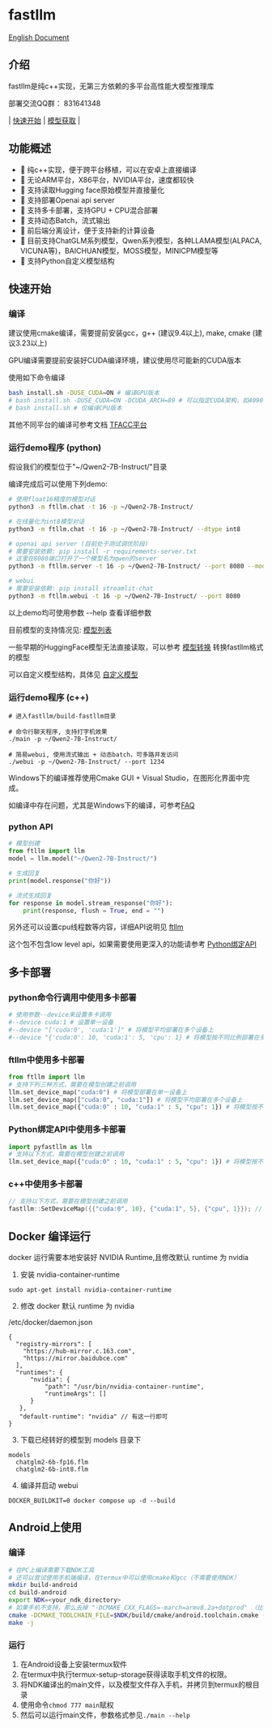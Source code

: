 # fastllm

[English Document](README_EN.md)

## 介绍

fastllm是纯c++实现，无第三方依赖的多平台高性能大模型推理库

部署交流QQ群： 831641348

| [快速开始](#快速开始) | [模型获取](docs/models.md) |

## 功能概述

- 🚀 纯c++实现，便于跨平台移植，可以在安卓上直接编译
- 🚀 无论ARM平台，X86平台，NVIDIA平台，速度都较快
- 🚀 支持读取Hugging face原始模型并直接量化
- 🚀 支持部署Openai api server
- 🚀 支持多卡部署，支持GPU + CPU混合部署
- 🚀 支持动态Batch，流式输出
- 🚀 前后端分离设计，便于支持新的计算设备
- 🚀 目前支持ChatGLM系列模型，Qwen系列模型，各种LLAMA模型(ALPACA, VICUNA等)，BAICHUAN模型，MOSS模型，MINICPM模型等
- 🚀 支持Python自定义模型结构

## 快速开始

### 编译

建议使用cmake编译，需要提前安装gcc，g++ (建议9.4以上), make, cmake (建议3.23以上)

GPU编译需要提前安装好CUDA编译环境，建议使用尽可能新的CUDA版本

使用如下命令编译

``` sh
bash install.sh -DUSE_CUDA=ON # 编译GPU版本
# bash install.sh -DUSE_CUDA=ON -DCUDA_ARCH=89 # 可以指定CUDA架构，如4090使用89架构
# bash install.sh # 仅编译CPU版本
```

其他不同平台的编译可参考文档
[TFACC平台](docs/tfacc.md)

### 运行demo程序 (python)

假设我们的模型位于"~/Qwen2-7B-Instruct/"目录

编译完成后可以使用下列demo:

``` sh
# 使用float16精度的模型对话
python3 -m ftllm.chat -t 16 -p ~/Qwen2-7B-Instruct/ 

# 在线量化为int8模型对话
python3 -m ftllm.chat -t 16 -p ~/Qwen2-7B-Instruct/ --dtype int8

# openai api server (目前处于测试调优阶段)
# 需要安装依赖: pip install -r requirements-server.txt
# 这里在8080端口打开了一个模型名为qwen的server
python3 -m ftllm.server -t 16 -p ~/Qwen2-7B-Instruct/ --port 8080 --model_name qwen

# webui
# 需要安装依赖: pip install streamlit-chat
python3 -m ftllm.webui -t 16 -p ~/Qwen2-7B-Instruct/ --port 8080
```

以上demo均可使用参数 --help 查看详细参数

目前模型的支持情况见: [模型列表](docs/models.md)

一些早期的HuggingFace模型无法直接读取，可以参考 [模型转换](docs/models.md#模型导出convert-offline) 转换fastllm格式的模型

可以自定义模型结构，具体见 [自定义模型](docs/custom_model.md)

### 运行demo程序 (c++)

```
# 进入fastllm/build-fastllm目录

# 命令行聊天程序, 支持打字机效果
./main -p ~/Qwen2-7B-Instruct/ 

# 简易webui, 使用流式输出 + 动态batch，可多路并发访问
./webui -p ~/Qwen2-7B-Instruct/ --port 1234 
```

Windows下的编译推荐使用Cmake GUI + Visual Studio，在图形化界面中完成。

如编译中存在问题，尤其是Windows下的编译，可参考[FAQ](docs/faq.md)

### python API

``` python
# 模型创建
from ftllm import llm
model = llm.model("~/Qwen2-7B-Instruct/")

# 生成回复
print(model.response("你好"))

# 流式生成回复
for response in model.stream_response("你好"):
    print(response, flush = True, end = "")
```

另外还可以设置cpu线程数等内容，详细API说明见 [ftllm](docs/ftllm.md)

这个包不包含low level api，如果需要使用更深入的功能请参考 [Python绑定API](#Python绑定API)

## 多卡部署

### python命令行调用中使用多卡部署

``` sh
# 使用参数--device来设置多卡调用
#--device cuda:1 # 设置单一设备
#--device "['cuda:0', 'cuda:1']" # 将模型平均部署在多个设备上
#--device "{'cuda:0': 10, 'cuda:1': 5, 'cpu': 1} # 将模型按不同比例部署在多个设备上
```
### ftllm中使用多卡部署

``` python
from ftllm import llm
# 支持下列三种方式，需要在模型创建之前调用
llm.set_device_map("cuda:0") # 将模型部署在单一设备上
llm.set_device_map(["cuda:0", "cuda:1"]) # 将模型平均部署在多个设备上
llm.set_device_map({"cuda:0" : 10, "cuda:1" : 5, "cpu": 1}) # 将模型按不同比例部署在多个设备上
```

### Python绑定API中使用多卡部署

``` python
import pyfastllm as llm
# 支持以下方式，需要在模型创建之前调用
llm.set_device_map({"cuda:0" : 10, "cuda:1" : 5, "cpu": 1}) # 将模型按不同比例部署在多个设备上
```

### c++中使用多卡部署

``` cpp
// 支持以下方式，需要在模型创建之前调用
fastllm::SetDeviceMap({{"cuda:0", 10}, {"cuda:1", 5}, {"cpu", 1}}); // 将模型按不同比例部署在多个设备上
```

## Docker 编译运行
docker 运行需要本地安装好 NVIDIA Runtime,且修改默认 runtime 为 nvidia

1. 安装 nvidia-container-runtime
```
sudo apt-get install nvidia-container-runtime
```

2. 修改 docker 默认 runtime 为 nvidia

/etc/docker/daemon.json
```
{
  "registry-mirrors": [
    "https://hub-mirror.c.163.com",
    "https://mirror.baidubce.com"
  ],
  "runtimes": {
      "nvidia": {
          "path": "/usr/bin/nvidia-container-runtime",
          "runtimeArgs": []
      }
   },
   "default-runtime": "nvidia" // 有这一行即可
}

```

3. 下载已经转好的模型到 models 目录下
```
models
  chatglm2-6b-fp16.flm
  chatglm2-6b-int8.flm
```

4. 编译并启动 webui
```
DOCKER_BUILDKIT=0 docker compose up -d --build
```

## Android上使用

### 编译
``` sh
# 在PC上编译需要下载NDK工具
# 还可以尝试使用手机端编译，在termux中可以使用cmake和gcc（不需要使用NDK）
mkdir build-android
cd build-android
export NDK=<your_ndk_directory>
# 如果手机不支持，那么去掉 "-DCMAKE_CXX_FLAGS=-march=armv8.2a+dotprod" （比较新的手机都是支持的）
cmake -DCMAKE_TOOLCHAIN_FILE=$NDK/build/cmake/android.toolchain.cmake -DANDROID_ABI=arm64-v8a -DANDROID_PLATFORM=android-23 -DCMAKE_CXX_FLAGS=-march=armv8.2a+dotprod ..
make -j
```

### 运行

1. 在Android设备上安装termux软件
2. 在termux中执行termux-setup-storage获得读取手机文件的权限。
3. 将NDK编译出的main文件，以及模型文件存入手机，并拷贝到termux的根目录
4. 使用命令```chmod 777 main```赋权
5. 然后可以运行main文件，参数格式参见```./main --help```

